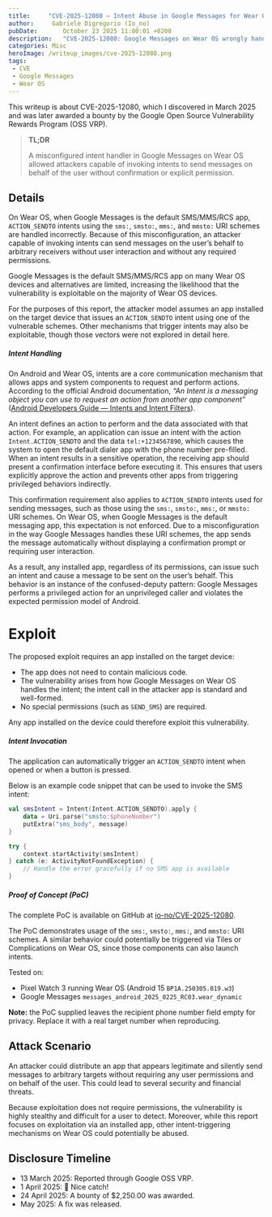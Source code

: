 ```yaml
---
title:     "CVE-2025-12080 — Intent Abuse in Google Messages for Wear OS for Silent Message Sending"
author:     Gabriele Digregorio (Io_no)
pubDate:       October 23 2025 11:00:01 +0200
description:   "CVE-2025-12080: Google Messages on Wear OS wrongly handles ACTION_SENDTO (sms:, smsto:, mms:, mmsto:), allowing silent message sends without user confirmation."
categories: Misc
heroImage: /writeup_images/cve-2025-12080.png
tags:
 - CVE
 - Google Messages
 - Wear OS
---
```


This writeup is about CVE-2025-12080, which I discovered in March 2025 and was later awarded a bounty by the Google Open Source Vulnerability Rewards Program (OSS VRP).

> **TL;DR**
>
> A misconfigured intent handler in Google Messages on Wear OS allowed attackers capable of invoking intents to send messages on behalf of the user without confirmation or explicit permission.

## Details

On Wear OS, when Google Messages is the default SMS/MMS/RCS app, `ACTION_SENDTO` intents using the `sms:`, `smsto:`, `mms:`, and `mmsto:` URI schemes are handled incorrectly. Because of this misconfiguration, an attacker capable of invoking intents can send messages on the user’s behalf to arbitrary receivers without user interaction and without any required permissions.


Google Messages is the default SMS/MMS/RCS app on many Wear OS devices and alternatives are limited, increasing the likelihood that the vulnerability is exploitable on the majority of Wear OS devices.

For the purposes of this report, the attacker model assumes an app installed on the target device that issues an `ACTION_SENDTO` intent using one of the vulnerable schemes. Other mechanisms that trigger intents may also be exploitable, though those vectors were not explored in detail here.

##### Intent Handling

On Android and Wear OS, intents are a core communication mechanism that allows apps and system components to request and perform actions. According to the official Android documentation, *“An Intent is a messaging object you can use to request an action from another app component”* ([Android Developers Guide — Intents and Intent Filters](https://developer.android.com/guide/components/intents-filters)).

An intent defines an action to perform and the data associated with that action. For example, an application can issue an intent with the action `Intent.ACTION_SENDTO` and the data `tel:+1234567890`, which causes the system to open the default dialer app with the phone number pre-filled. When an intent results in a sensitive operation, the receiving app should present a confirmation interface before executing it. This ensures that users explicitly approve the action and prevents other apps from triggering privileged behaviors indirectly.

This confirmation requirement also applies to `ACTION_SENDTO` intents used for sending messages, such as those using the `sms:`, `smsto:`, `mms:`, or `mmsto:` URI schemes. On Wear OS, when Google Messages is the default messaging app, this expectation is not enforced. Due to a misconfiguration in the way Google Messages handles these URI schemes, the app sends the message automatically without displaying a confirmation prompt or requiring user interaction.

As a result, any installed app, regardless of its permissions, can issue such an intent and cause a message to be sent on the user’s behalf. This behavior is an instance of the confused-deputy pattern: Google Messages performs a privileged action for an unprivileged caller and violates the expected permission model of Android.


# Exploit

The proposed exploit requires an app installed on the target device:

- The app does not need to contain malicious code.
- The vulnerability arises from how Google Messages on Wear OS handles the intent; the intent call in the attacker app is standard and well-formed.
- No special permissions (such as `SEND_SMS`) are required.

Any app installed on the device could therefore exploit this vulnerability.


##### Intent Invocation

The application can automatically trigger an `ACTION_SENDTO` intent when opened or when a button is pressed.

Below is an example code snippet that can be used to invoke the SMS intent:

```kotlin
val smsIntent = Intent(Intent.ACTION_SENDTO).apply {
    data = Uri.parse("smsto:$phoneNumber")
    putExtra("sms_body", message)
}

try {
    context.startActivity(smsIntent)
} catch (e: ActivityNotFoundException) {
    // Handle the error gracefully if no SMS app is available
}
```

##### Proof of Concept (PoC)
The complete PoC is available on GitHub at [io-no/CVE-2025-12080](https://github.com/io-no/CVE-Reports/tree/main/CVE-2025-12080).

The PoC demonstrates usage of the `sms:`, `smsto:`, `mms:`, and `mmsto:` URI schemes. A similar behavior could potentially be triggered via Tiles or Complications on Wear OS, since those components can also launch intents.

Tested on:

- Pixel Watch 3 running Wear OS (Android 15 `BP1A.250305.019.w3`)
- Google Messages `messages_android_2025_0225_RC03.wear_dynamic`

**Note:** the PoC supplied leaves the recipient phone number field empty for privacy. Replace it with a real target number when reproducing.

## Attack Scenario
An attacker could distribute an app that appears legitimate and silently send messages to arbitrary targets without requiring any user permissions and on behalf of the user. This could lead to several security and financial threats.

Because exploitation does not require permissions, the vulnerability is highly stealthy and difficult for a user to detect. Moreover, while this report focuses on exploitation via an installed app, other intent-triggering mechanisms on Wear OS could potentially be abused.

## Disclosure Timeline
- 13 March 2025: Reported through Google OSS VRP.
- 1 April 2025: 🎉 Nice catch!
- 24 April 2025: A bounty of $2,250.00 was awarded.
- May 2025: A fix was released.
